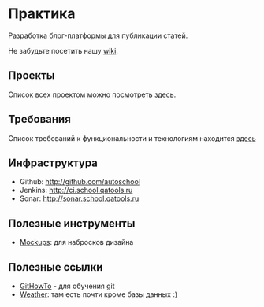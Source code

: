 # Практика

Разработка блог-платформы для публикации статей.

Не забудьте посетить нашу [wiki](https://github.com/autoschool/practice/wiki).

## Проекты

Список всех проектом можно посмотреть [здесь](https://github.com/autoschool/practice/wiki/Проекты). 

## Требования

Список требований к функциональности и технологиям находится [здесь](https://github.com/autoschool/practice/wiki/Требования)

## Инфраструктура

 * Github:   http://github.com/autoschool
 * Jenkins:  http://ci.school.qatools.ru
 * Sonar:    http://sonar.school.qatools.ru

## Полезные инструменты

* [Mockups](https://moqups.com): для набросков дизайна

## Полезные ссылки
 * [GitHowTo](http://githowto.com/ru) - для обучения git
 * [Weather](https://github.com/autoschool/weather): там есть почти кроме базы данных :)
